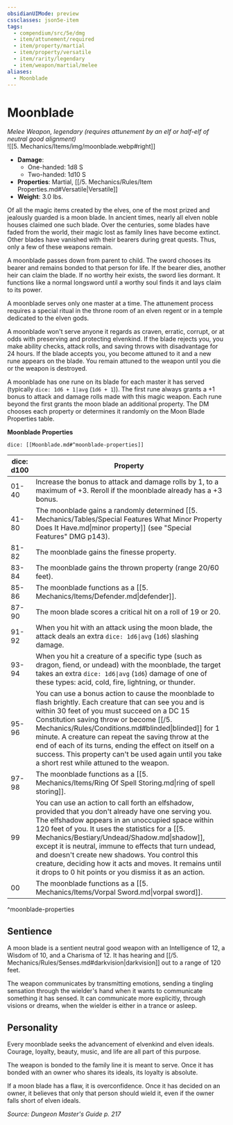 ```yaml
---
obsidianUIMode: preview
cssclasses: json5e-item
tags:
  - compendium/src/5e/dmg
  - item/attunement/required
  - item/property/martial
  - item/property/versatile
  - item/rarity/legendary
  - item/weapon/martial/melee
aliases:
  - Moonblade
---
```

# Moonblade
*Melee Weapon, legendary (requires attunement by an elf or half-elf of neutral good alignment)*  
![[5. Mechanics/Items/img/moonblade.webp#right]]  

- **Damage**:
  - One-handed: 1d8 S
  - Two-handed: 1d10 S
- **Properties**: Martial, [[/5. Mechanics/Rules/Item Properties.md#Versatile\|Versatile]]
- **Weight**: 3.0 lbs.

Of all the magic items created by the elves, one of the most prized and jealously guarded is a moon blade. In ancient times, nearly all elven noble houses claimed one such blade. Over the centuries, some blades have faded from the world, their magic lost as family lines have become extinct. Other blades have vanished with their bearers during great quests. Thus, only a few of these weapons remain.

A moonblade passes down from parent to child. The sword chooses its bearer and remains bonded to that person for life. If the bearer dies, another heir can claim the blade. If no worthy heir exists, the sword lies dormant. It functions like a normal longsword until a worthy soul finds it and lays claim to its power.

A moonblade serves only one master at a time. The attunement process requires a special ritual in the throne room of an elven regent or in a temple dedicated to the elven gods.

A moonblade won't serve anyone it regards as craven, erratic, corrupt, or at odds with preserving and protecting elvenkind. If the blade rejects you, you make ability checks, attack rolls, and saving throws with disadvantage for 24 hours. If the blade accepts you, you become attuned to it and a new rune appears on the blade. You remain attuned to the weapon until you die or the weapon is destroyed.

A moonblade has one rune on its blade for each master it has served (typically `dice: 1d6 + 1|avg` (`1d6 + 1`)). The first rune always grants a +1 bonus to attack and damage rolls made with this magic weapon. Each rune beyond the first grants the moon blade an additional property. The DM chooses each property or determines it randomly on the Moon Blade Properties table.

**Moonblade Properties**

`dice: [[Moonblade.md#^moonblade-properties]]`

| dice: d100 | Property |
|------------|----------|
| 01-40 | Increase the bonus to attack and damage rolls by 1, to a maximum of +3. Reroll if the moonblade already has a +3 bonus. |
| 41-80 | The moonblade gains a randomly determined [[5. Mechanics/Tables/Special Features What Minor Property Does It Have.md\|minor property]] (see "Special Features" DMG p143). |
| 81-82 | The moonblade gains the finesse property. |
| 83-84 | The moonblade gains the thrown property (range 20/60 feet). |
| 85-86 | The moonblade functions as a [[5. Mechanics/Items/Defender.md\|defender]]. |
| 87-90 | The moon blade scores a critical hit on a roll of 19 or 20. |
| 91-92 | When you hit with an attack using the moon blade, the attack deals an extra `dice: 1d6\|avg` (`1d6`) slashing damage. |
| 93-94 | When you hit a creature of a specific type (such as dragon, fiend, or undead) with the moonblade, the target takes an extra `dice: 1d6\|avg` (`1d6`) damage of one of these types: acid, cold, fire, lightning, or thunder. |
| 95-96 | You can use a bonus action to cause the moonblade to flash brightly. Each creature that can see you and is within 30 feet of you must succeed on a DC 15 Constitution saving throw or become [[/5. Mechanics/Rules/Conditions.md#blinded\|blinded]] for 1 minute. A creature can repeat the saving throw at the end of each of its turns, ending the effect on itself on a success. This property can't be used again until you take a short rest while attuned to the weapon. |
| 97-98 | The moonblade functions as a [[5. Mechanics/Items/Ring Of Spell Storing.md\|ring of spell storing]]. |
| 99 | You can use an action to call forth an elfshadow, provided that you don't already have one serving you. The elfshadow appears in an unoccupied space within 120 feet of you. It uses the statistics for a [[5. Mechanics/Bestiary/Undead/Shadow.md\|shadow]], except it is neutral, immune to effects that turn undead, and doesn't create new shadows. You control this creature, deciding how it acts and moves. It remains until it drops to 0 hit points or you dismiss it as an action. |
| 00 | The moonblade functions as a [[5. Mechanics/Items/Vorpal Sword.md\|vorpal sword]]. |
^moonblade-properties

## Sentience

A moon blade is a sentient neutral good weapon with an Intelligence of 12, a Wisdom of 10, and a Charisma of 12. It has hearing and [[/5. Mechanics/Rules/Senses.md#darkvision\|darkvision]] out to a range of 120 feet.

The weapon communicates by transmitting emotions, sending a tingling sensation through the wielder's hand when it wants to communicate something it has sensed. It can communicate more explicitly, through visions or dreams, when the wielder is either in a trance or asleep.

## Personality

Every moonblade seeks the advancement of elvenkind and elven ideals. Courage, loyalty, beauty, music, and life are all part of this purpose.

The weapon is bonded to the family line it is meant to serve. Once it has bonded with an owner who shares its ideals, its loyalty is absolute.

If a moon blade has a flaw, it is overconfidence. Once it has decided on an owner, it believes that only that person should wield it, even if the owner falls short of elven ideals.

*Source: Dungeon Master's Guide p. 217*
